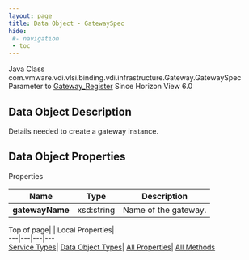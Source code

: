 ```yaml
---
layout: page
title: Data Object - GatewaySpec
hide:
 #- navigation
 - toc
---
```






Java Class
    com.vmware.vdi.vlsi.binding.vdi.infrastructure.Gateway.GatewaySpec
Parameter to
     [Gateway_Register](vdi.infrastructure.Gateway.md#register)
Since 
    Horizon View 6.0

## Data Object Description 

Details needed to create a gateway instance. 

## Data Object Properties

Properties

Name |  Type |  Description   
---|---|---  
**gatewayName**|  xsd:string|  Name of the gateway.   
  
  
  
Top of page| | Local Properties|   
---|---|---|---  
[Service Types](index-mo_types.md)| [Data Object Types](index-do_types.md)| [All Properties](index-properties.md)| [All Methods](index-methods.md)  
  
  

